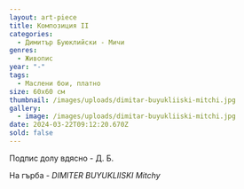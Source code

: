 ```yaml
---
layout: art-piece
title: Композиция II
categories:
  - Димитър Буюклийски - Мичи
genres:
  - Живопис
year: "-"
tags:
  - Маслени бои, платно
size: 60х60 см
thumbnail: /images/uploads/dimitar-buyukliiski-mitchi.jpg
gallery:
  - image: /images/uploads/dimitar-buyukliiski-mitchi.jpg
date: 2024-03-22T09:12:20.670Z
sold: false
---
```

Подпис долу вдясно - Д. Б.

На гърба - *DIMITER BUYUKLIISKI* *Mitchy*
